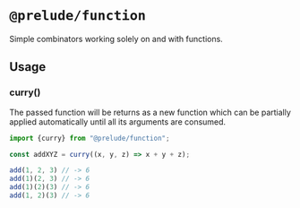 # `@prelude/function`

Simple combinators working solely on and with functions.

## Usage

### curry()

The passed function will be returns as a new function which can be partially 
applied automatically until all its arguments are consumed.

```js
import {curry} from "@prelude/function";

const addXYZ = curry((x, y, z) => x + y + z);

add(1, 2, 3) // -> 6
add(1)(2, 3) // -> 6
add(1)(2)(3) // -> 6
add(1, 2)(3) // -> 6
```
